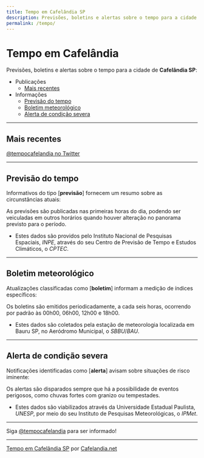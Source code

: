 ```yaml
---
title: Tempo em Cafelândia SP
description: Previsões, boletins e alertas sobre o tempo para a cidade de Cafelândia-SP
permalink: /tempo/
---
```


# Tempo em Cafelândia
Previsões, boletins e alertas sobre o tempo para a cidade de __Cafelândia SP__:

- Publicações
  - [Mais recentes](#mais-recentes)
- Informações
  - [Previsão do tempo](#previs%C3%A3o-do-tempo)
  - [Boletim meteorológico](#boletim-meteorol%C3%B3gico)
  - [Alerta de condição severa](#alerta-de-condi%C3%A7%C3%A3o-severa)

---

## Mais recentes

<a target="_blank" class="twitter-timeline" data-lang="pt" href="https://twitter.com/tempocafelandia?ref_src=twsrc%5Etfw">@tempocafelandia no Twitter</a>

---

## Previsão do tempo
Informativos do tipo [__previsão__] fornecem um resumo sobre as circunstâncias atuais:

As previsões são publicadas nas primeiras horas do dia, podendo ser veiculadas em outros horários quando houver alteração no panorama previsto para o período.

- Estes dados são providos pelo Instituto Nacional de Pesquisas Espaciais, _INPE_, através do seu Centro de Previsão de Tempo e Estudos Climáticos, o _CPTEC_.

---

## Boletim meteorológico
Atualizações classificadas como [__boletim__] informam a medição de índices específicos:

Os boletins são emitidos periodicadamente, a cada seis horas, ocorrendo por padrão às 00h00, 06h00, 12h00 e 18h00.

- Estes dados são coletados pela estação de meteorologia localizada em Bauru SP, no Aeródromo Municipal, o _SBBU_/_BAU_.

---

## Alerta de condição severa
Notificações identificadas como [__alerta__] avisam sobre situações de risco iminente: 

Os alertas são disparados sempre que há a possibilidade de eventos perigosos, como chuvas fortes com granizo ou tempestades.

- Estes dados são viabilizados através da Universidade Estadual Paulista, _UNESP_, por meio do seu Instituto de Pesquisas Meteorológicas, o _IPMet_.

---

Siga <a rel="noopener nofollow" target="_blank" href="https://twitter.com/tempocafelandia">@tempocafelandia</a> para ser informado!

---

[Tempo em Cafelândia SP](https://www.cafelandia.net/tempo/) por [Cafelandia.net](https://www.cafelandia.net/)

<script async src="https://platform.twitter.com/widgets.js" charset="utf-8"></script>
